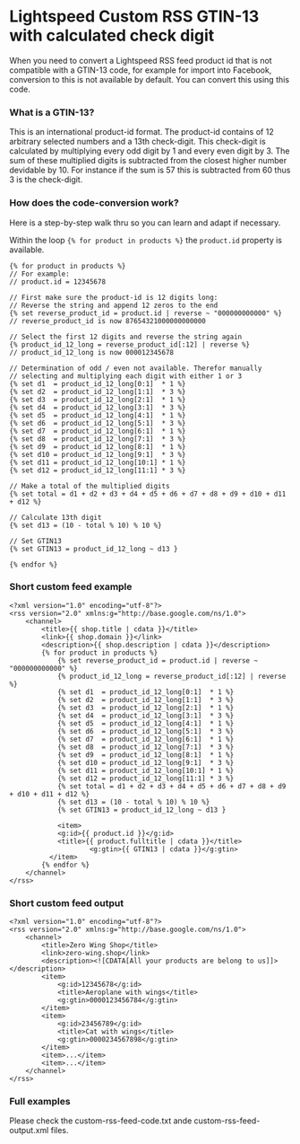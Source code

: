# Lightspeed Custom RSS GTIN-13 with calculated check digit
When you need to convert a Lightspeed RSS feed product id that is not 
compatible with a GTIN-13 code, for example for import into Facebook,
conversion to this is not available by default. You can convert this
using this code.

### What is a GTIN-13?
This is an international product-id format. The product-id contains of
12 arbitrary selected numbers and a 13th check-digit. This check-digit 
is calculated by multiplying every odd digit by 1 and every even digit 
by 3. The sum of these multiplied digits is subtracted from the closest 
higher number devidable by 10. For instance if the sum is 57 this is 
subtracted from 60 thus 3 is the check-digit.

### How does the code-conversion work?
Here is a step-by-step walk thru so you can learn and adapt if necessary.

Within the loop `{% for product in products %}` the `product.id` property
is available.

```
{% for product in products %}
// For example:
// product.id = 12345678

// First make sure the product-id is 12 digits long:
// Reverse the string and append 12 zeros to the end
{% set reverse_product_id = product.id | reverse ~ "000000000000" %}
// reverse_product_id is now 87654321000000000000

// Select the first 12 digits and reverse the string again 
{% product_id_12_long = reverse_product_id[:12] | reverse %}
// product_id_12_long is now 000012345678

// Determination of odd / even not available. Therefor manually
// selecting and multiplying each digit with either 1 or 3
{% set d1  = product_id_12_long[0:1]  * 1 %}
{% set d2  = product_id_12_long[1:1]  * 3 %}
{% set d3  = product_id_12_long[2:1]  * 1 %}
{% set d4  = product_id_12_long[3:1]  * 3 %}
{% set d5  = product_id_12_long[4:1]  * 1 %}
{% set d6  = product_id_12_long[5:1]  * 3 %}
{% set d7  = product_id_12_long[6:1]  * 1 %}
{% set d8  = product_id_12_long[7:1]  * 3 %}
{% set d9  = product_id_12_long[8:1]  * 1 %}
{% set d10 = product_id_12_long[9:1]  * 3 %}
{% set d11 = product_id_12_long[10:1] * 1 %}
{% set d12 = product_id_12_long[11:1] * 3 %}

// Make a total of the multiplied digits
{% set total = d1 + d2 + d3 + d4 + d5 + d6 + d7 + d8 + d9 + d10 + d11 + d12 %}

// Calculate 13th digit
{% set d13 = (10 - total % 10) % 10 %}

// Set GTIN13
{% set GTIN13 = product_id_12_long ~ d13 }

{% endfor %}
```

### Short custom feed example
```
<?xml version="1.0" encoding="utf-8"?>
<rss version="2.0" xmlns:g="http://base.google.com/ns/1.0">
    <channel>
        <title>{{ shop.title | cdata }}</title>
        <link>{{ shop.domain }}</link>
        <description>{{ shop.description | cdata }}</description>
        {% for product in products %}
      		{% set reverse_product_id = product.id | reverse ~ "000000000000" %}
      		{% product_id_12_long = reverse_product_id[:12] | reverse %}
      		{% set d1  = product_id_12_long[0:1]  * 1 %}
      		{% set d2  = product_id_12_long[1:1]  * 3 %}
      		{% set d3  = product_id_12_long[2:1]  * 1 %}
      		{% set d4  = product_id_12_long[3:1]  * 3 %}
      		{% set d5  = product_id_12_long[4:1]  * 1 %}
      		{% set d6  = product_id_12_long[5:1]  * 3 %}
      		{% set d7  = product_id_12_long[6:1]  * 1 %}
      		{% set d8  = product_id_12_long[7:1]  * 3 %}
      		{% set d9  = product_id_12_long[8:1]  * 1 %}
      		{% set d10 = product_id_12_long[9:1]  * 3 %}
      		{% set d11 = product_id_12_long[10:1] * 1 %}
      		{% set d12 = product_id_12_long[11:1] * 3 %}
      		{% set total = d1 + d2 + d3 + d4 + d5 + d6 + d7 + d8 + d9 + d10 + d11 + d12 %}
      		{% set d13 = (10 - total % 10) % 10 %}
      		{% set GTIN13 = product_id_12_long ~ d13 }
          
        	<item>
            <g:id>{{ product.id }}</g:id>
            <title>{{ product.fulltitle | cdata }}</title>
				    <g:gtin>{{ GTIN13 | cdata }}</g:gtin>
          </item>
        {% endfor %}
    </channel>
</rss>
```
### Short custom feed output
```
<?xml version="1.0" encoding="utf-8"?>
<rss version="2.0" xmlns:g="http://base.google.com/ns/1.0">
    <channel>
        <title>Zero Wing Shop</title>
        <link>zero-wing.shop</link>
        <description><![CDATA[All your products are belong to us]]></description>
        <item>
        	<g:id>12345678</g:id>
            <title>Aeroplane with wings</title>
			<g:gtin>0000123456784</g:gtin>       	
        </item>
        <item>
        	<g:id>23456789</g:id>
            <title>Cat with wings</title>
			<g:gtin>0000234567898</g:gtin>       	
        </item>
        <item>...</item>
        <item>...</item>
    </channel>
</rss>
```

### Full examples
Please check the custom-rss-feed-code.txt ande custom-rss-feed-output.xml files.
